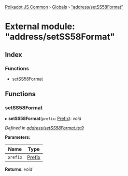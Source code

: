 [Polkadot JS Common](../README.md) › [Globals](../globals.md) › ["address/setSS58Format"](_address_setss58format_.md)

# External module: "address/setSS58Format"

## Index

### Functions

* [setSS58Format](_address_setss58format_.md#setss58format)

## Functions

###  setSS58Format

▸ **setSS58Format**(`prefix`: [Prefix](_address_types_.md#prefix)): *void*

*Defined in [address/setSS58Format.ts:9](https://github.com/polkadot-js/common/blob/a602b040/packages/util-crypto/src/address/setSS58Format.ts#L9)*

**Parameters:**

Name | Type |
------ | ------ |
`prefix` | [Prefix](_address_types_.md#prefix) |

**Returns:** *void*
